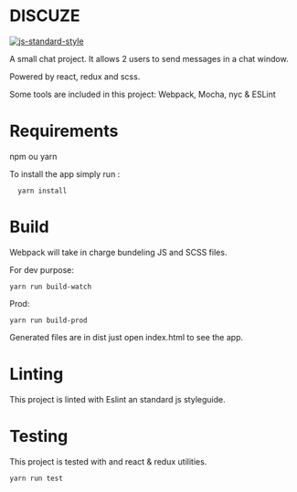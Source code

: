 # DISCUZE

[![js-standard-style](https://img.shields.io/badge/code%20style-standard-brightgreen.svg)](https://github.com/standard/standard)


A small chat project. It allows 2 users to send messages in a chat window.

Powered by react, redux and scss.

Some tools are included in this project:
Webpack, Mocha, nyc & ESLint

# Requirements
npm ou yarn

To install the app simply run :
```
  yarn install
```

# Build
Webpack will take in charge bundeling JS and SCSS files. 

For dev purpose:
```
yarn run build-watch
```

Prod:
```
yarn run build-prod
```

Generated files are in dist just open index.html to see the app. 

# Linting
This project is linted with Eslint an standard js styleguide.

# Testing
This project is tested with and react & redux utilities.
```
yarn run test
```